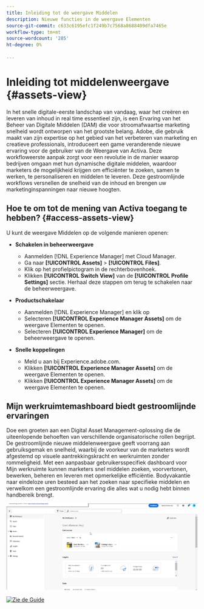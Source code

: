 ```yaml
---
title: Inleiding tot de weergave Middelen
description: Nieuwe functies in de weergave Elementen
source-git-commit: c633c6195efc1f249b7c7568a8688409dfa7465e
workflow-type: tm+mt
source-wordcount: '285'
ht-degree: 0%

---
```


# Inleiding tot middelenweergave {#assets-view}

In het snelle digitale-eerste landschap van vandaag, waar het creëren en leveren van inhoud in real time essentieel zijn, is een Ervaring van het Beheer van Digitale Middelen (DAM) die voor stroomafwaartse marketing snelheid wordt ontworpen van het grootste belang. Adobe, die gebruik maakt van zijn expertise op het gebied van het verbeteren van marketing en creatieve professionals, introduceert een game veranderende nieuwe ervaring voor de gebruiker van de Weergave van Activa. Deze workfloweerste aanpak zorgt voor een revolutie in de manier waarop bedrijven omgaan met hun dynamische digitale middelen, waardoor marketers de mogelijkheid krijgen om efficiënter te zoeken, samen te werken, te personaliseren en middelen te leveren. Deze gestroomlijnde workflows versnellen de snelheid van de inhoud en brengen uw marketinginspanningen naar nieuwe hoogten.

## Hoe te om tot de mening van Activa toegang te hebben? {#access-assets-view}

U kunt de weergave Middelen op de volgende manieren openen:

* **Schakelen in beheerweergave**

   * Aanmelden [!DNL Experience Manager] met Cloud Manager.
   * Ga naar **[!UICONTROL Assets]** > **[!UICONTROL Files]**.
   * Klik op het profielpictogram in de rechterbovenhoek.
   * Klikken **[!UICONTROL Switch View]** van de **[!UICONTROL Profile Settings]** sectie.
Herhaal deze stappen om terug te schakelen naar de beheerweergave.

* **Productschakelaar**
   * Aanmelden [!DNL Experience Manager] en klik op
   * Selecteren **[!UICONTROL Experience Manager Assets]** om de weergave Elementen te openen.
   * Selecteren **[!UICONTROL Experience Manager]** om de beheerweergave te openen.

* **Snelle koppelingen**
   * Meld u aan bij Experience.adobe.com.
   * Klikken **[!UICONTROL Experience Manager Assets]** om de weergave Elementen te openen.
   * Klikken **[!UICONTROL Experience Manager Assets]** om de weergave Elementen te openen.


## Mijn werkruimtemashboard biedt gestroomlijnde ervaringen

Doe een groeten aan een Digital Asset Management-oplossing die de uiteenlopende behoeften van verschillende organisatorische rollen begrijpt. De gestroomlijnde nieuwe middelenweergave geeft voorrang aan gebruiksgemak en snelheid, waarbij de voorkeur van de marketers wordt afgestemd op visuele aantrekkingskracht en werkruimten zonder rommeligheid. Met een aanpasbaar gebruikersspecifiek dashboard voor Mijn werkruimte kunnen marketers snel middelen zoeken, voorvertonen, bewerken, beheren en leveren met opmerkelijke efficiëntie. Bodyvakantie naar eindeloze uren besteed aan het zoeken naar specifieke middelen en verwelkom een gestroomlijnde ervaring die alles wat u nodig hebt binnen handbereik brengt.

![Assets Essentials implementeren](assets/my-workspace1.gif)

[![Zie de Guide](https://helpx.adobe.com/content/dam/help/en/marketing-cloud/how-to/digital-foundation/_jcr_content/main-pars/image_1250343773/see-the-guide-sm.png)](my-workspace.md)



